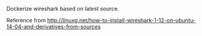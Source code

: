 Dockerize wireshark based on latest source.

Reference from http://linuxg.net/how-to-install-wireshark-1-12-on-ubuntu-14-04-and-derivatives-from-sources
